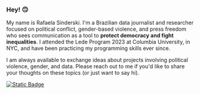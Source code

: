 ### Hey! 🙃

My name is Rafaela Sinderski. I'm a Brazilian data journalist and researcher focused on political conflict, gender-based violence, and press freedom who sees communication as a tool to <b>protect democracy and fight inequalities</b>. I attended the Lede Program 2023 at Columbia University, in NYC, and have been practicing my programming skills ever since.

I am always available to exchange ideas about projects involving political violence, gender, and data. Please reach out to me if you'd like to share your thoughts on these topics (or just want to say hi).

[![Static Badge](https://img.shields.io/badge/twitter-green?style=for-the-badge&logo=twitter&logoColor=white&color=%2368B26F)](https://twitter.com/sinderskir)


